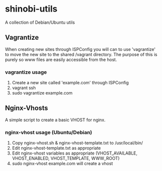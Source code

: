 # shinobi-utils

A collection of Debian/Ubuntu utils

## Vagrantize

When creating new sites through ISPConfig you will can to use 'vagrantize' to move the new site to the shared /vagrant directory.
The purpose of this is purely so www files are easily accessible from the host.

### vagrantize usage

1. Create a new site called 'example.com' through ISPConfig
2. vagrant ssh
3. sudo vagrantize example.com

## Nginx-Vhosts

A simple script to create a basic VHOST for nginx.

### nginx-vhost usage (Ubuntu/Debian)

1. Copy nginx-vhost.sh & nginx-vhost-template.txt to /usr/local/bin/
2. Edit nginx-vhost-template.txt as appropriate
3. Edit nginx-vhost variables as appropriate (VHOST_AVAILABLE, VHOST_ENABLED, VHOST_TEMPLATE, WWW_ROOT)
3. sudo nginx-vhost example.com will create a vhost